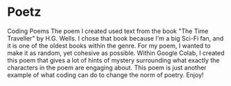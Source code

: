 # Poetz
Coding Poems
The poem I created used text from the book "The Time Traveller" by H.G. Wells. I chose that book because I'm a big Sci-Fi fan, and it is one of the oldest books within the genre. For my poem, I wanted to make it as random, yet cohesive as possible. Within Google Colab, I created this poem that gives a lot of hints of mystery surrounding what exactly the characters in the poem are engaging about. This poem is just another example of what coding can do to change the norm of poetry. Enjoy!
